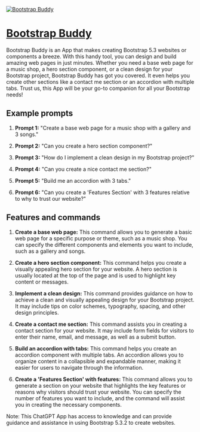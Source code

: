 [![Bootstrap Buddy](https://files.oaiusercontent.com/file-gASOzh4hDkIa9OfqNaUYEl2s?se=2123-10-17T14%3A25%3A43Z&sp=r&sv=2021-08-06&sr=b&rscc=max-age%3D31536000%2C%20immutable&rscd=attachment%3B%20filename%3D779c40a5-4cb7-4b62-8ac7-5869aa8c99a3.png&sig=OppyoFECQPoSIYSEzxVUqUOatVjuDxwiNKPl%2Blkhjrg%3D)](https://chat.openai.com/g/g-n0qRrMoNC-bootstrap-buddy)

# [Bootstrap Buddy](https://chat.openai.com/g/g-n0qRrMoNC-bootstrap-buddy)

Bootstrap Buddy is an App that makes creating Bootstrap 5.3 websites or components a breeze. With this handy tool, you can design and build amazing web pages in just minutes. Whether you need a base web page for a music shop, a hero section component, or a clean design for your Bootstrap project, Bootstrap Buddy has got you covered. It even helps you create other sections like a contact me section or an accordion with multiple tabs. Trust us, this App will be your go-to companion for all your Bootstrap needs!

## Example prompts

1. **Prompt 1:** "Create a base web page for a music shop with a gallery and 3 songs."

2. **Prompt 2:** "Can you create a hero section component?"

3. **Prompt 3:** "How do I implement a clean design in my Bootstrap project?"

4. **Prompt 4:** "Can you create a nice contact me section?"

5. **Prompt 5:** "Build me an accordion with 3 tabs."

6. **Prompt 6:** "Can you create a 'Features Section' with 3 features relative to why to trust our website?"

## Features and commands

1. **Create a base web page:** This command allows you to generate a basic web page for a specific purpose or theme, such as a music shop. You can specify the different components and elements you want to include, such as a gallery and songs.

2. **Create a hero section component:** This command helps you create a visually appealing hero section for your website. A hero section is usually located at the top of the page and is used to highlight key content or messages.

3. **Implement a clean design:** This command provides guidance on how to achieve a clean and visually appealing design for your Bootstrap project. It may include tips on color schemes, typography, spacing, and other design principles.

4. **Create a contact me section:** This command assists you in creating a contact section for your website. It may include form fields for visitors to enter their name, email, and message, as well as a submit button.

5. **Build an accordion with tabs:** This command helps you create an accordion component with multiple tabs. An accordion allows you to organize content in a collapsible and expandable manner, making it easier for users to navigate through the information.

6. **Create a 'Features Section' with features:** This command allows you to generate a section on your website that highlights the key features or reasons why visitors should trust your website. You can specify the number of features you want to include, and the command will assist you in creating the necessary components.

Note: This ChatGPT App has access to knowledge and can provide guidance and assistance in using Bootstrap 5.3.2 to create websites.